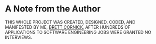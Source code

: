 # A Note from the Author

THIS WHOLE PROJECT WAS CREATED, DESIGNED, CODED, AND MANIFESTED BY ME, [BRETT CORNICK](https://github.com/bcornick), AFTER HUNDREDS OF APPLICATIONS TO SOFTWARE ENGINEERING JOBS WERE GRANTED NO INTERVIEWS.
